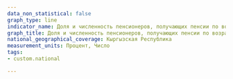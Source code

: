 ```yaml
---
data_non_statistical: false
graph_type: line
indicator_name: Доля и численность пенсионеров, получающих пенсии по возрасту ниже ПМП
graph_title: Доля и численность пенсионеров, получающих пенсии по возрасту ниже ПМП
national_geographical_coverage: Кыргызская Республика
measurement_units: Процент, Число 
tags:
- custom.national

---
```

